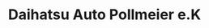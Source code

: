 ---
title: "Daihatsu Auto Pollmeier e.K"
url: /ruedesheim/daihatsu-auto-pollmeier-e-k/
shop: Autohaus
---